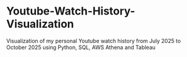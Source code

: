# Youtube-Watch-History-Visualization
Visualization of my personal Youtube watch history from July 2025 to October 2025 using Python, SQL, AWS Athena and Tableau
